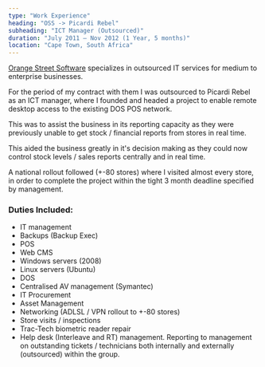 ```yaml
---
type: "Work Experience"
heading: "OSS -> Picardi Rebel"
subheading: "ICT Manager (Outsourced)"
duration: "July 2011 – Nov 2012 (1 Year, 5 months)"
location: "Cape Town, South Africa"
---
```


<a href="http://www.orangestreet.biz/" target="_blank">Orange Street Software</a> specializes in outsourced IT services for medium to enterprise businesses.

For the period of my contract with them I was outsourced to Picardi Rebel as an ICT manager, where I founded and headed a project to enable remote desktop access to the existing DOS POS network. 

This was to assist the business in its reporting capacity as they were previously unable to get stock / financial reports from stores in real time.

This aided the business greatly in it's decision making as they could now control stock levels / sales reports centrally and in real time.

A national rollout followed (+-80 stores) where I visited almost every store, in order to complete the project within the tight 3 month deadline specified by management.

### Duties Included:

* IT management
* Backups (Backup Exec)
* POS
* Web CMS
* Windows servers (2008)
* Linux servers (Ubuntu)
* DOS
* Centralised AV management (Symantec)
* IT Procurement
* Asset Management
* Networking (ADLSL / VPN rollout to +-80 stores)
* Store visits / inspections
* Trac-Tech biometric reader repair
* Help desk (Interleave and RT) management. Reporting to management on outstanding tickets / technicians both internally and externally (outsourced) within the group.